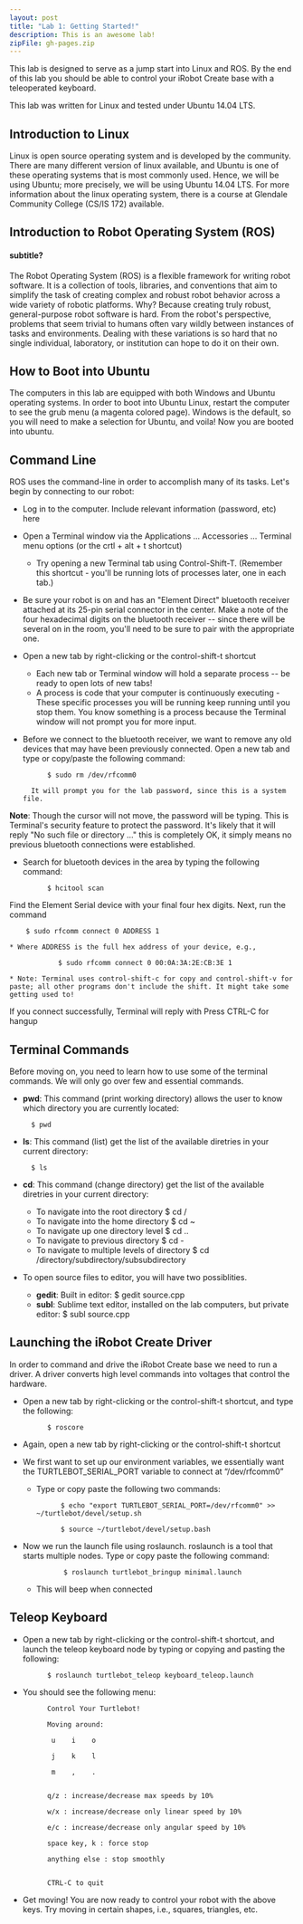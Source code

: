 ```yaml
---
layout: post
title: "Lab 1: Getting Started!"
description: This is an awesome lab!
zipFile: gh-pages.zip
---
```


This lab is designed to serve as a jump start into Linux and ROS. By the end of 
this lab you should be able to control your iRobot Create base with a teleoperated keyboard.


This lab was written for Linux and tested under Ubuntu 14.04 LTS.

Introduction to Linux
--------------

Linux is open source operating system and is developed by the community. There are 
many different version of linux available, and Ubuntu is one of these operating 
systems that is most commonly used. Hence, we will be using Ubuntu; more precisely, 
we will be using Ubuntu 14.04 LTS. For more information about the linux operating 
system, there is a course at Glendale Community College (CS/IS 172) available.

Introduction to Robot Operating System (ROS)
-----------------

#### subtitle?

The Robot Operating System (ROS) is a flexible framework for writing robot software. 
It is a collection of tools, libraries, and conventions that aim to simplify the 
task of creating complex and robust robot behavior across a wide variety of robotic 
platforms. Why? Because creating truly robust, general-purpose robot software is hard. 
From the robot's perspective, problems that seem trivial to humans often vary wildly 
between instances of tasks and environments. Dealing with these variations is so 
hard that no single individual, laboratory, or institution can hope to do it on their own.

How to Boot into Ubuntu
--------------
The computers in this lab are equipped with both Windows and Ubuntu operating systems. 
In order to boot into Ubuntu Linux, restart the computer to see the grub menu 
(a magenta colored page). Windows is the default, so you will need to make a selection 
for Ubuntu, and voila! Now you are booted into ubuntu.

Command Line
--------------

ROS uses the command-line in order to accomplish many of its tasks. Let's begin 
by connecting to our robot:

* Log in to the computer. Include relevant information (password, etc) here

* Open a Terminal window via the Applications ... Accessories ... Terminal menu 
options (or the crtl + alt + t shortcut)
	* Try opening a new Terminal tab using Control-Shift-T. (Remember this shortcut - you'll be running lots of processes later, one in each tab.)

* Be sure your robot is on and has an "Element Direct" bluetooth receiver attached at its 25-pin serial connector in the center. Make a note of the four hexadecimal digits on the bluetooth receiver -- since there will be several on in the room, you'll need to be sure to pair with the appropriate one.

* Open a new tab by right-clicking or the control-shift-t shortcut
	* Each new tab or Terminal window will hold a separate process -- be ready to open lots of new tabs!
	* A process is code that your computer is continuously executing - These specific processes you will be running keep running until you stop them. You know something is a process because the Terminal window will not prompt you for more input.

* Before we connect to the bluetooth receiver, we want to remove any old devices that may have been previously connected. Open a new tab and type or copy/paste the following command: 

			$ sudo rm /dev/rfcomm0

		It will prompt you for the lab password, since this is a system file.
__Note__: Though the cursor will not move, the password will be typing. This is Terminal's security feature to protect the password.
It's likely that it will reply "No such file or directory ..." this is completely OK, it simply means no previous bluetooth connections were established.

* Search for bluetooth devices in the area by typing the following command: 

			$ hcitool scan

Find the Element Serial device with your final four hex digits.
Next, run the command 

		$ sudo rfcomm connect 0 ADDRESS 1

	* Where ADDRESS is the full hex address of your device, e.g.,

				$ sudo rfcomm connect 0 00:0A:3A:2E:CB:3E 1

	* Note: Terminal uses control-shift-c for copy and control-shift-v for paste; all other programs don't include the shift. It might take some getting used to!
If you connect successfully, Terminal will reply with Press CTRL-C for hangup


Terminal Commands
--------------

Before moving on, you need to learn how to use some of the terminal commands. 
We will only go over few and essential commands.

* __pwd__: This command (print working directory) allows the user to know which directory you are currently located: 

		$ pwd

* __ls__: This command (list) get the list of the available diretries in your current directory:

		$ ls

* __cd__: This command (change directory) get the list of the available diretries in your current directory:

	* To navigate into the root directory
				$ cd /
	* To navigate into the home directory
				$ cd ~
	* To navigate up one directory level
				$ cd ..
	* To navigate to previous directory
				$ cd -
	* To navigate to multiple levels of directory
				$ cd /directory/subdirectory/subsubdirectory
		
* To open source files to editor, you will have two possiblities.

	* __gedit__: Built in editor:
				$ gedit source.cpp
	* __subl__: Sublime text editor, installed on the lab computers, but private editor:
				$ subl source.cpp


Launching the iRobot Create Driver
--------------

In order to command and drive the iRobot Create base we need to run a driver. A driver converts high level commands into voltages that control the hardware. 

* Open a new tab by right-clicking or the control-shift-t shortcut, and type the following:

			$ roscore

* Again, open a new tab by right-clicking or the control-shift-t shortcut

* We first want to set up our environment variables, we essentially want the TURTLEBOT_SERIAL_PORT variable to connect at “/dev/rfcomm0”
	* Type or copy paste the following two commands:

				$ echo "export TURTLEBOT_SERIAL_PORT=/dev/rfcomm0" >> ~/turtlebot/devel/setup.sh

				$ source ~/turtlebot/devel/setup.bash

* Now we run the launch file using roslaunch. roslaunch is a tool that starts multiple nodes. Type or copy paste the following command:

				$ roslaunch turtlebot_bringup minimal.launch

	* This will beep when connected


Teleop Keyboard
-----------

* Open a new tab by right-clicking or the control-shift-t shortcut, and launch the teleop keyboard node by typing or copying and pasting the following:

			$ roslaunch turtlebot_teleop keyboard_teleop.launch

* You should see the following menu:

			Control Your Turtlebot!

			Moving around:

			 u    i    o

			 j    k    l

			 m    ,    .


			q/z : increase/decrease max speeds by 10%

			w/x : increase/decrease only linear speed by 10%

			e/c : increase/decrease only angular speed by 10%

			space key, k : force stop

			anything else : stop smoothly


			CTRL-C to quit

* Get moving! You are now ready to control your robot with the above keys. Try moving in certain shapes, i.e., squares, triangles, etc.
